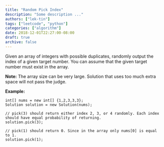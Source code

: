 ```yaml
---
title: "Random Pick Index"
description: "Some description ..."
authors: ["lek-tin"]
tags: ["leetcode", "python"]
categories: ["algorithm"]
date: 2018-12-01T22:27:00-08:00
draft: true
archive: false
---
```

Given an array of integers with possible duplicates, randomly output the index of a given target number. You can assume that the given target number must exist in the array.

**Note:**
The array size can be very large. Solution that uses too much extra space will not pass the judge.

**Example:**
```
int[] nums = new int[] {1,2,3,3,3};
Solution solution = new Solution(nums);

// pick(3) should return either index 2, 3, or 4 randomly. Each index should have equal probability of returning.
solution.pick(3);

// pick(1) should return 0. Since in the array only nums[0] is equal to 1.
solution.pick(1);
```